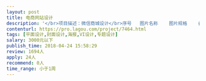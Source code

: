 ```yaml
---                
layout: post       
title: 电商网站设计           
description: '</br>项目描述：微信商城设计</br>序号	图片名称	图片规格	备注</br>1	商城LOGO	100*100	圆角</br>2	店招	640*450	</br>3	商城海报	640*640	</br>4	售罄图标	80*80	</br>5	加载图标	建议尺寸100*100	(根据实际需求调整)</br>6	分享图标	100*100	</br>7	首页导航图片	100 * 100	</br>8	魔方图片	640*320	</br>9	魔方图片	320*320	</br>10	魔方图片	320*160	</br>11	魔方图片	160*160	</br>12	商城海报	640*640	商城活动用</br>13	店招	640*450	</br>14	封面图片（商城入口）	100*100	</br>15	封面图片（会员中心入口）	100*100	</br>16	封面图片（订单入口）	100*100	</br>17	封面图片（收藏入口）	100*100	</br>18	封面图片（购物入口）	100*100	</br>19	封面图片（优惠劵入口）	100*100	</br>20	幻灯片图片	640*350	</br>21	首页导航图片	100*100	</br>22	广告图片	640*350	</br>23	奖励发放通知	100*100</br>'     
contenturl: https://pro.lagou.com/project/7464.html      
tags: [平面设计,封面设计,海报,VI设计,专题设计]            
salary: 3000元以下          
publish_time: 2018-04-24 15:58:29         
review: 1694人                   
apply: 24人                   
recommend: 0人                   
time_range: 小于1周              
---                 
```

